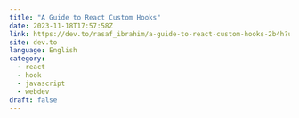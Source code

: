 ```yaml
---
title: "A Guide to React Custom Hooks"
date: 2023-11-18T17:57:58Z
link: https://dev.to/rasaf_ibrahim/a-guide-to-react-custom-hooks-2b4h?utm_medium=RSS&utm_source=news.12bit.vn
site: dev.to
language: English
category:
  - react
  - hook
  - javascript
  - webdev
draft: false
---
```

